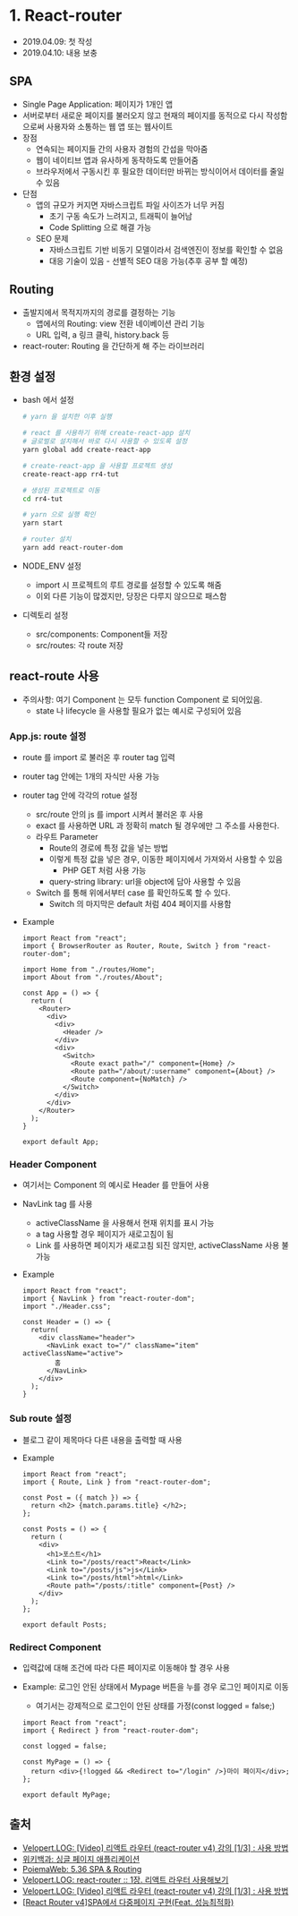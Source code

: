 # 1. React-router

- 2019.04.09: 첫 작성
- 2019.04.10: 내용 보충

## SPA

- Single Page Application: 페이지가 1개인 앱
- 서버로부터 새로운 페이지를 불러오지 않고 현재의 페이지를 동적으로 다시 작성함으로써 사용자와 소통하는 웹 앱 또는 웹사이트
- 장점
  - 연속되는 페이지들 간의 사용자 경험의 간섭을 막아줌
  - 웹이 네이티브 앱과 유사하게 동작하도록 만들어줌
  - 브라우저에서 구동시킨 후 필요한 데이터만 바뀌는 방식이어서 데이터를 줄일 수 있음
- 단점
  - 앱의 규모가 커지면 자바스크립트 파일 사이즈가 너무 커짐
    - 초기 구동 속도가 느려지고, 트래픽이 늘어남
    - Code Splitting 으로 해결 가능
  - SEO 문제
    - 자바스크립트 기반 비동기 모델이라서 검색엔진이 정보를 확인할 수 없음
    - 대응 기술이 있음 - 선별적 SEO 대응 가능(추후 공부 할 예정)

## Routing

- 출발지에서 목적지까지의 경로를 결정하는 기능
  - 앱에서의 Routing: view 전환 네이베이션 관리 기능
  - URL 입력, a 링크 클릭, history.back 등
- react-router: Routing 을 간단하게 해 주는 라이브러리

## 환경 설정

- bash 에서 설정

  ```bash
  # yarn 을 설치한 이후 실행

  # react 를 사용하기 위해 create-react-app 설치
  # 글로벌로 설치해서 바로 다시 사용할 수 있도록 설정
  yarn global add create-react-app

  # create-react-app 을 사용할 프로젝트 생성
  create-react-app rr4-tut

  # 생성된 프로젝트로 이동
  cd rr4-tut

  # yarn 으로 실행 확인
  yarn start

  # router 설치
  yarn add react-router-dom
  ```

- NODE_ENV 설정

  - import 시 프로젝트의 루트 경로를 설정할 수 있도록 해줌
  - 이외 다른 기능이 많겠지만, 당장은 다루지 않으므로 패스함

- 디렉토리 설정
  - src/components: Component들 저장
  - src/routes: 각 route 저장

## react-route 사용

- 주의사항: 여기 Component 는 모두 function Component 로 되어있음.
  - state 나 lifecycle 을 사용할 필요가 없는 예시로 구성되어 있음

### App.js: route 설정

- route 를 import 로 불러온 후 router tag 입력
- router tag 안에는 1개의 자식만 사용 가능
- router tag 안에 각각의 rotue 설정

  - src/route 안의 js 를 import 시켜서 불러온 후 사용
  - exact 를 사용하면 URL 과 정확히 match 될 경우에만 그 주소를 사용한다.
  - 라우트 Parameter
    - Route의 경로에 특정 값을 넣는 방법
    - 이렇게 특정 값을 넣은 경우, 이동한 페이지에서 가져와서 사용할 수 있음
      - PHP GET 처럼 사용 가능
    - query-string library: url을 object에 담아 사용할 수 있음
  - Switch 를 통해 위에서부터 case 를 확인하도록 할 수 있다.
    - Switch 의 마지막은 default 처럼 404 페이지를 사용함

- Example

  ```JSX
  import React from "react";
  import { BrowserRouter as Router, Route, Switch } from "react-router-dom";

  import Home from "./routes/Home";
  import About from "./routes/About";

  const App = () => {
    return (
      <Router>
        <div>
          <div>
            <Header />
          </div>
          <div>
            <Switch>
              <Route exact path="/" component={Home} />
              <Route path="/about/:username" component={About} />
              <Route component={NoMatch} />
            </Switch>
          </div>
        </div>
      </Router>
    );
  }

  export default App;
  ```

### Header Component

- 여기서는 Component 의 예시로 Header 를 만들어 사용
- NavLink tag 를 사용
  - activeClassName 을 사용해서 현재 위치를 표시 가능
  - a tag 사용할 경우 페이지가 새로고침이 됨
  - Link 를 사용하면 페이지가 새로고침 되진 않지만, activeClassName 사용 불가능
- Example

  ```JSX
  import React from "react";
  import { NavLink } from "react-router-dom";
  import "./Header.css";

  const Header = () => {
    return(
      <div className="header">
        <NavLink exact to="/" className="item" activeClassName="active">
          홈
        </NavLink>
      </div>
    );
  }
  ```

### Sub route 설정

- 블로그 같이 제목마다 다른 내용을 출력할 때 사용

- Example

  ```JSX
  import React from "react";
  import { Route, Link } from "react-router-dom";

  const Post = ({ match }) => {
    return <h2> {match.params.title} </h2>;
  };

  const Posts = () => {
    return (
      <div>
        <h1>포스트</h1>
        <Link to="/posts/react">React</Link>
        <Link to="/posts/js">js</Link>
        <Link to="/posts/html">html</Link>
        <Route path="/posts/:title" component={Post} />
      </div>
    );
  };

  export default Posts;
  ```

### Redirect Component

- 입력값에 대해 조건에 따라 다른 페이지로 이동해야 할 경우 사용

- Example: 로그인 안된 상태에서 Mypage 버튼을 누를 경우 로그인 페이지로 이동

  - 여기서는 강제적으로 로그인이 안된 상태를 가정(const logged = false;)

  ```JSX
  import React from "react";
  import { Redirect } from "react-router-dom";

  const logged = false;

  const MyPage = () => {
    return <div>{!logged && <Redirect to="/login" />}마이 페이지</div>;
  };

  export default MyPage;
  ```

## 출처

- [Velopert.LOG: [Video] 리액트 라우터 (react-router v4) 강의 [1/3] : 사용 방법](https://velopert.com/3275)
- [위키백과: 싱글 페이지 애플리케이션](https://ko.wikipedia.org/wiki/%EC%8B%B1%EA%B8%80_%ED%8E%98%EC%9D%B4%EC%A7%80_%EC%95%A0%ED%94%8C%EB%A6%AC%EC%BC%80%EC%9D%B4%EC%85%98)
- [PoiemaWeb: 5.36 SPA & Routing](https://poiemaweb.com/js-spa)
- [Velopert.LOG: react-router :: 1장. 리액트 라우터 사용해보기](https://velopert.com/3417)
- [Velopert.LOG: [Video] 리액트 라우터 (react-router v4) 강의 [1/3] : 사용 방법](https://velopert.com/3275)
- [[React Router v4]SPA에서 다중페이지 구현(Feat. 성능최적화)](https://qvil.github.io/react/react-router-v4/)
